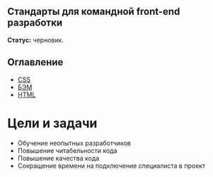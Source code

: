 ## Стандарты для командной front-end разработки

**Статус:** черновик.

## Оглавление

- [CSS](./css.md)
- [БЭМ](./BEM.md)
- [HTML](./HTML.md)


# Цели и задачи

- Обучение неопытных разработчиков
- Повышение читабельности кода
- Повышение качества кода
- Сокращение времени на подключение специалиста в проект
